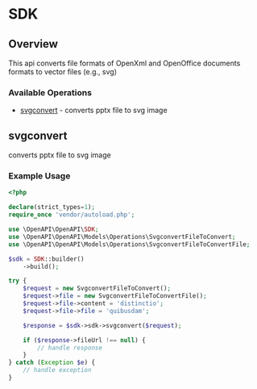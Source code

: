# SDK

## Overview

This api converts file formats of OpenXml and OpenOffice documents formats to vector files (e.g., svg)

### Available Operations

* [svgconvert](#svgconvert) - converts pptx file to svg image

## svgconvert

converts pptx file to svg image

### Example Usage

```php
<?php

declare(strict_types=1);
require_once 'vendor/autoload.php';

use \OpenAPI\OpenAPI\SDK;
use \OpenAPI\OpenAPI\Models\Operations\SvgconvertFileToConvert;
use \OpenAPI\OpenAPI\Models\Operations\SvgconvertFileToConvertFile;

$sdk = SDK::builder()
    ->build();

try {
    $request = new SvgconvertFileToConvert();
    $request->file = new SvgconvertFileToConvertFile();
    $request->file->content = 'distinctio';
    $request->file->file = 'quibusdam';

    $response = $sdk->sdk->svgconvert($request);

    if ($response->fileUrl !== null) {
        // handle response
    }
} catch (Exception $e) {
    // handle exception
}
```
